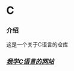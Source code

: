# C

### 介绍
这是一个关于C语言的仓库

### [ **_我学C语言的网站_** ](https://www.bilibili.com/video/BV1cq4y1U7sg/?spm_id_from=333.337.search-card.all.click)

